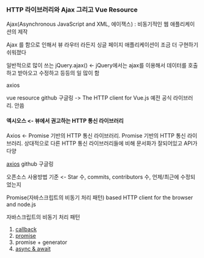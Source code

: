 ### HTTP 라이브러리와 Ajax 그리고 Vue Resource

Ajax(Asynchronous JavaScript and XML, 에이잭스) : 비동기적인 웹 애플리케이션의 제작

Ajax 를 함으로 인해서 뷰 라우터 라든지 싱글 페이지 애플리케이션이 조금 더 구현하기 쉬워졌다

일반적으로 많이 쓰는 jQuery.ajax()  <- jQuery에서는 ajax를 이용해서 데이터를 호출하고 받아오고 수정하고 등등의 일 많이 함 



axios

vue resource github 구글링 -> The HTTP client for Vue.js 예전 공식 라이브러리. 안씀



#### 엑시오스 <- 뷰에서 권고하는 HTTP 통신 라이브러리

Axios <- Promise 기반의 HTTP 통신 라이브러리. Promise 기반의 HTTP 통신 라이브러리. 상대적으로 다른 HTTP 통신 라이브러리들에 비해 문서화가 잘되어있고 API가 다양



[axios](https://github.com/axios/axios) github 구글링



오픈소스 사용방법 기준 <- Star 수, commits, contributors 수, 언제/최근에 수정되었는지



Promise(자바스크립트의 비동기 처리 패턴) based HTTP client for the browser and node.js



자바스크립트의 비동기 처리 패턴

1. [callback](https://joshua1988.github.io/web-development/javascript/javascript-asynchronous-operation/)
2. [promise](https://joshua1988.github.io/web-development/javascript/promise-for-beginners/)
3. promise + generator
4. [async & await](https://joshua1988.github.io/web-development/javascript/js-async-await/)





